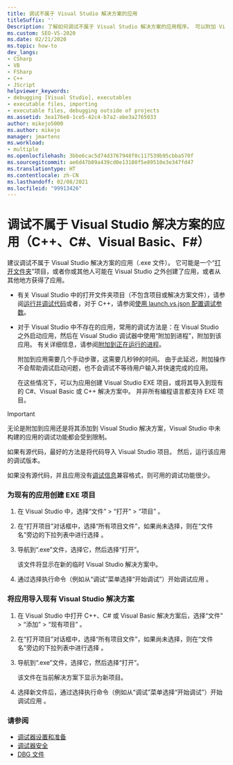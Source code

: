 ```yaml
---
title: 调试不属于 Visual Studio 解决方案的应用
titleSuffix: ''
Description: 了解如何调试不属于 Visual Studio 解决方案的应用程序。 可以附加 Visual Studio 调试器。
ms.custom: SEO-VS-2020
ms.date: 02/21/2020
ms.topic: how-to
dev_langs:
- CSharp
- VB
- FSharp
- C++
- JScript
helpviewer_keywords:
- debugging [Visual Studio], executables
- executable files, importing
- executable files, debugging outside of projects
ms.assetid: 3ea176e8-1ce5-42c4-b7a2-abe3a2765033
author: mikejo5000
ms.author: mikejo
manager: jmartens
ms.workload:
- multiple
ms.openlocfilehash: 3bbe6cac5d74d3767948f0c117539b95cbba570f
ms.sourcegitcommit: ae6d47b09a439cd0e13180f5e89510e3e347fd47
ms.translationtype: HT
ms.contentlocale: zh-CN
ms.lasthandoff: 02/08/2021
ms.locfileid: "99913426"
---
```

# <a name="debug-an-app-that-isnt-part-of-a-visual-studio-solution-c-c-visual-basic-f"></a>调试不属于 Visual Studio 解决方案的应用（C++、C#、Visual Basic、F#）

建议调试不属于 Visual Studio 解决方案的应用（.exe 文件）。 它可能是一个“[打开文件夹](../ide/develop-code-in-visual-studio-without-projects-or-solutions.md)”项目，或者你或其他人可能在 Visual Studio 之外创建了应用，或者从其他地方获得了应用。

- 有关 Visual Studio 中的打开文件夹项目（不包含项目或解决方案文件），请参阅[运行并调试代码](../ide/develop-code-in-visual-studio-without-projects-or-solutions.md#run-and-debug-your-code)或者，对于 C++，请参阅[使用 launch.vs.json 配置调试参数](/cpp/build/open-folder-projects-cpp#configure-debugging-parameters-with-launchvsjson)。

- 对于 Visual Studio 中不存在的应用，常用的调试方法是：在 Visual Studio 之外启动应用，然后在 Visual Studio 调试器中使用“附加到进程”，附加到该应用。 有关详细信息，请参阅[附加到正在运行的进程](../debugger/attach-to-running-processes-with-the-visual-studio-debugger.md)。

   附加到应用需要几个手动步骤，这需要几秒钟的时间。 由于此延迟，附加操作不会帮助调试启动问题，也不会调试不等待用户输入并快速完成的应用。

   在这些情况下，可以为应用创建 Visual Studio EXE 项目，或将其导入到现有的 C#、Visual Basic 或 C++ 解决方案中。 并非所有编程语言都支持 EXE 项目。

>[!IMPORTANT]
>无论是附加到应用还是将其添加到 Visual Studio 解决方案，Visual Studio 中未构建的应用的调试功能都会受到限制。
>
>如果有源代码，最好的方法是将代码导入 Visual Studio 项目。 然后，运行该应用的调试版本。
>
>如果没有源代码，并且应用没有[调试信息](../debugger/how-to-set-debug-and-release-configurations.md)兼容格式，则可用的调试功能很少。

### <a name="to-create-a-new-exe-project-for-an-existing-app"></a>为现有的应用创建 EXE 项目

1. 在 Visual Studio 中，选择“文件” > “打开” > “项目”  。

1. 在“打开项目”对话框中，选择“所有项目文件”，如果尚未选择，则在“文件名”旁边的下拉列表中进行选择  。

1. 导航到“.exe”文件，选择它，然后选择“打开”。

   该文件将显示在新的临时 Visual Studio 解决方案中。

1. 通过选择执行命令（例如从“调试”菜单选择“开始调试”）开始调试应用 。

### <a name="to-import-an-app-into-an-existing-visual-studio-solution"></a>将应用导入现有 Visual Studio 解决方案

1. 在 Visual Studio 中打开 C++、C# 或 Visual Basic 解决方案后，选择“文件” > “添加” > “现有项目”  。

1. 在“打开项目”对话框中，选择“所有项目文件”，如果尚未选择，则在“文件名”旁边的下拉列表中进行选择  。

1. 导航到“.exe”文件，选择它，然后选择“打开”。

   该文件在当前解决方案下显示为新项目。

1. 选择新文件后，通过选择执行命令（例如从“调试”菜单选择“开始调试”）开始调试应用 。

### <a name="see-also"></a>请参阅
- [调试器设置和准备](../debugger/debugger-settings-and-preparation.md)
- [调试器安全](../debugger/debugger-security.md)
- [DBG 文件](/previous-versions/visualstudio/visual-studio-2010/da528y14(v=vs.100))